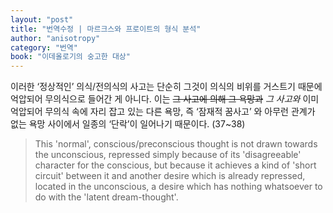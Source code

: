 ```yaml
---
layout: "post"
title: "번역수정 | 마르크스와 프로이트의 형식 분석"
author: "anisotropy"
category: "번역"
book: "이데올로기의 숭고한 대상"
---
```


이러한 ‘정상적인’ 의식/전의식의 사고는 단순히 그것이 의식의 비위를 거스트기 때문에 억압되어 무의식으로 들어간 게 아니다. 이는 ~~그 사고에 의해 그 욕망과~~ *그 사고와* 이미 억압되어 무의식 속에 자리 잡고 있는 다른 욕망, 즉 ‘잠재적 꿈사고’ 와 아무런 관계가 없는 욕망 사이에서 일종의 ‘단락’이 일어나기 때문이다. (37~38)

> This 'normal', conscious/preconscious thought is not drawn towards the unconscious, repressed simply because of its 'disagreeable' character for the conscious, but because it achieves a kind of 'short circuit' between it and another desire which is already repressed, located in the unconscious, a desire which has nothing whatsoever to do with the 'latent dream-thought'.

